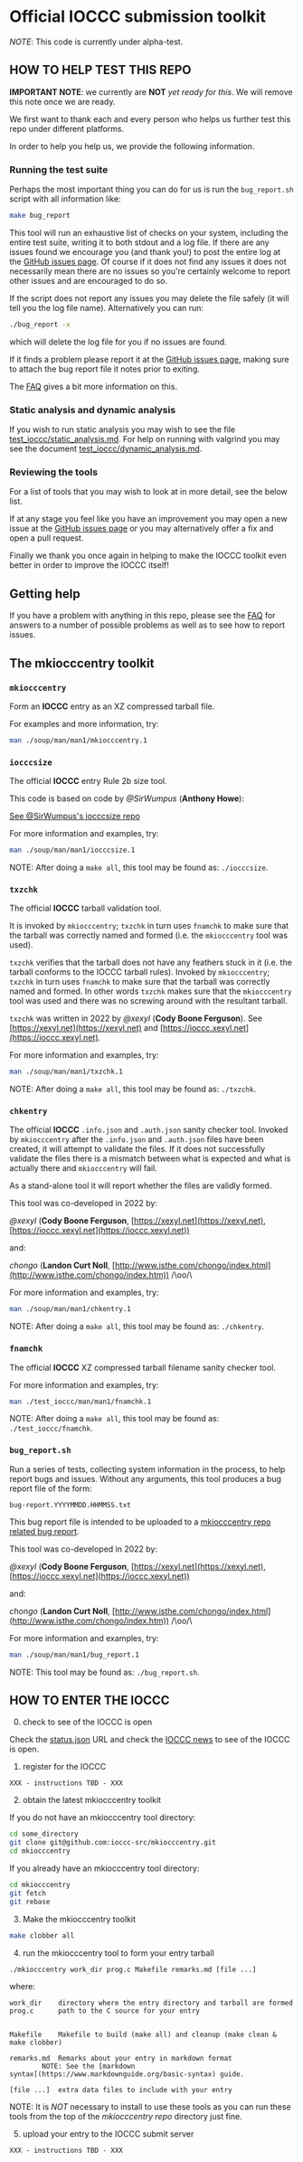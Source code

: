 # Official IOCCC submission toolkit

*NOTE*: This code is currently under alpha-test.

## HOW TO HELP TEST THIS REPO

**IMPORTANT NOTE**: we currently are **NOT** _yet ready for this_. We will remove this
note once we are ready.

We first want to thank each and every person who helps us further test this repo
under different platforms.

In order to help you help us, we provide the following information.

### Running the test suite

Perhaps the most important thing you can do for us is run the `bug_report.sh`
script with all information like:

```sh
make bug_report
```

This tool will run an exhaustive list of checks on your system, including the
entire test suite, writing it to both stdout and a log file. If there are any
issues found we encourage you (and thank you!) to post the entire log at the
[GitHub issues page](https://github.com/ioccc-src/mkiocccentry/issues). Of
course if it does not find any issues it does not necessarily mean there are no
issues so you're certainly welcome to report other issues and are encouraged to
do so.

If the script does not report any issues you may delete the file safely (it will
tell you the log file name). Alternatively you can run:

```sh
./bug_report -x
```

which will delete the log file for you if no issues are found.

If it finds a problem please report it at the
[GitHub issues page](https://github.com/ioccc-src/mkiocccentry/issues/new/choose),
making sure to attach the bug report file it notes prior to exiting.

The [FAQ](https://github.com/ioccc-src/mkiocccentry/blob/master/FAQ.md) gives a
bit more information on this.


### Static analysis and dynamic analysis

If you wish to run static analysis you may wish to see the file
[test_ioccc/static_analysis.md](test_ioccc/static_analysis.md). For help on
running with valgrind you may see the document
[test_ioccc/dynamic_analysis.md](test_ioccc/dynamic_analysis.md).


### Reviewing the tools

For a list of tools that you may wish to look at in more detail, see the below
list. 

If at any stage you feel like you have an improvement you may open a new issue
at the [GitHub issues page](https://github.com/ioccc-src/mkiocccentry/issues) or
you may alternatively offer a fix and open a pull request.

Finally we thank you once again in helping to make the IOCCC toolkit even better
in order to improve the IOCCC itself!


## Getting help

If you have a problem with anything in this repo, please see the
[FAQ](https://github.com/ioccc-src/mkiocccentry/blob/master/FAQ.md) for
answers to a number of possible problems as well as to see how to report issues.


## The mkiocccentry toolkit


### `mkiocccentry`

Form an **IOCCC** entry as an XZ compressed tarball file.

For examples and more information, try:


```sh
man ./soup/man/man1/mkiocccentry.1
```


### `iocccsize`

The official **IOCCC** entry Rule 2b size tool.

This code is based on code by *@SirWumpus* (**Anthony Howe**):

[See @SirWumpus's iocccsize repo](https://github.com/SirWumpus/iocccsize)

For more information and examples, try:

```sh
man ./soup/man/man1/iocccsize.1
```

NOTE: After doing a `make all`, this tool may be found as: `./iocccsize`.


### `txzchk`

The official **IOCCC** tarball validation tool.

It is invoked by `mkiocccentry`; `txzchk` in turn uses `fnamchk` to make sure
that the tarball was correctly named and formed (i.e. the `mkiocccentry` tool
was used).

`txzchk` verifies that the tarball does not have any feathers stuck in it (i.e.
the tarball conforms to the IOCCC tarball rules). Invoked by `mkiocccentry`;
`txzchk` in turn uses `fnamchk` to make sure that the tarball was correctly named
and formed. In other words `txzchk` makes sure that the `mkiocccentry` tool was
used and there was no screwing around with the resultant tarball.

`txzchk` was written in 2022 by *@xexyl* (**Cody Boone Ferguson**). See
[https://xexyl.net](https://xexyl.net) and
[https://ioccc.xexyl.net](https://ioccc.xexyl.net).

For more information and examples, try:

```sh
man ./soup/man/man1/txzchk.1
```

NOTE: After doing a `make all`, this tool may be found as: `./txzchk`.

###  `chkentry`

The official **IOCCC** `.info.json` and `.auth.json` sanity checker tool.
Invoked by `mkiocccentry` after the `.info.json` and `.auth.json` files have
been created, it will attempt to validate the files. If it does not successfully
validate the files there is a mismatch between what is expected and what is
actually there and `mkiocccentry` will fail.

As a stand-alone tool it will report whether the files are validly formed.

This tool was co-developed in 2022 by:

*@xexyl* (**Cody Boone Ferguson**, [https://xexyl.net](https://xexyl.net),
[https://ioccc.xexyl.net](https://ioccc.xexyl.net))

and:

*chongo* (**Landon Curt Noll**, [http://www.isthe.com/chongo/index.html](http://www.isthe.com/chongo/index.htm)) /\oo/\


For more information and examples, try:

```sh
man ./soup/man/man1/chkentry.1
```

NOTE: After doing a `make all`, this tool may be found as: `./chkentry`.


###  `fnamchk`

The official **IOCCC** XZ compressed tarball filename sanity checker tool.

For more information and examples, try:

```sh
man ./test_ioccc/man/man1/fnamchk.1
```

NOTE: After doing a `make all`, this tool may be found as: `./test_ioccc/fnamchk`.


### `bug_report.sh`

Run a series of tests, collecting system information in the process, to help report bugs and issues.
Without any arguments, this tool produces a bug report file of the form:

```
bug-report.YYYYMMDD.HHMMSS.txt
```

This bug report file is intended to be uploaded to a [mkiocccentry repo related bug report](https://github.com/ioccc-src/mkiocccentry/issues).

This tool was co-developed in 2022 by:

*@xexyl* (**Cody Boone Ferguson**, [https://xexyl.net](https://xexyl.net),
[https://ioccc.xexyl.net](https://ioccc.xexyl.net))

and:

*chongo* (**Landon Curt Noll**, [http://www.isthe.com/chongo/index.html](http://www.isthe.com/chongo/index.htm)) /\oo/\

For more information and examples, try:

```sh
man ./soup/man/man1/bug_report.1
```

NOTE: This tool may be found as: `./bug_report.sh`.



## HOW TO ENTER THE IOCCC

0) check to see of the IOCCC is open

Check the [status.json](https://www.ioccc.org/status.json) URL and
check the [IOCCC news](https://www.ioccc.org/index.html#news) to
see of the IOCCC is open.

1) register for the IOCCC

```
XXX - instructions TBD - XXX
```

2) obtain the latest mkiocccentry toolkit

If you do not have an mkiocccentry tool directory:

```sh
cd some_directory
git clone git@github.com:ioccc-src/mkiocccentry.git
cd mkiocccentry
```

If you already have an mkiocccentry tool directory:

```sh
cd mkiocccentry
git fetch
git rebase
```

3) Make the mkiocccentry toolkit

```sh
make clobber all
```

4) run the mkiocccentry tool to form your entry tarball

```sh
./mkiocccentry work_dir prog.c Makefile remarks.md [file ...]
```

where:

```
work_dir	directory where the entry directory and tarball are formed
prog.c		path to the C source for your entry


Makefile	Makefile to build (make all) and cleanup (make clean & make clobber)

remarks.md	Remarks about your entry in markdown format
		NOTE: See the [markdown syntax[(https://www.markdownguide.org/basic-syntax) guide.

[file ...]	extra data files to include with your entry
```

NOTE: It is *NOT* necessary to install to use these tools as you can run
these tools from the top of the _mkiocccentry repo_ directory just fine.

5) upload your entry to the IOCCC submit server

```
XXX - instructions TBD - XXX
```


